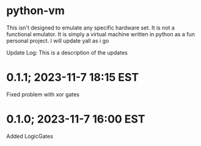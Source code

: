 # python-vm
This isn't designed to emulate any specific hardware set. It is not a functional emulator. It is simply a virtual machine written in python as a fun personal project. I will update yall as i go

Update Log: This is a description of the updates
# 0.1.1; 2023-11-7 18:15 EST
Fixed problem with xor gates
# 0.1.0; 2023-11-7 16:00 EST
Added LogicGates
